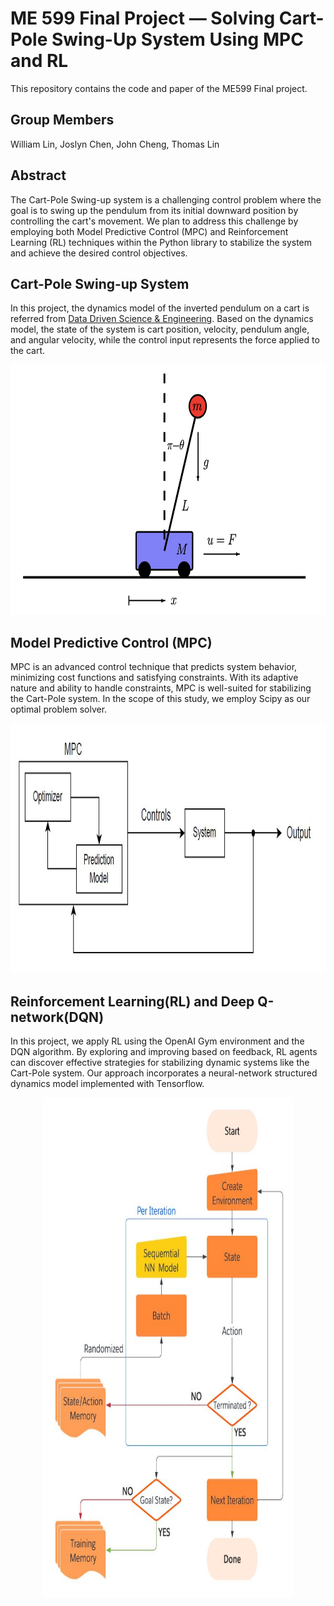 # ME 599 Final Project — Solving Cart-Pole Swing-Up System Using MPC and RL
This repository contains the code and paper of the ME599 Final project.

## Group Members
William Lin, Joslyn Chen, John Cheng, Thomas Lin


## Abstract
The Cart-Pole Swing-up system is a challenging control problem where the goal is to swing up the pendulum from its initial downward position by controlling the cart's movement. We plan to address this challenge by employing both Model Predictive Control (MPC) and Reinforcement Learning (RL) techniques within the Python library to stabilize the system and achieve the desired control objectives.

## Cart-Pole Swing-up System 
In this project, the dynamics model of the inverted pendulum on a cart is referred from [Data Driven Science & Engineering](databook.pdf (databookuw.com)). Based on the dynamics model, the state of the system is cart position, velocity, pendulum angle, and angular velocity, while the control input represents the force applied to the cart.  
<div align=center>
<img src="https://github.com/meichun5573/ME599_Project/blob/main/figure/cartpole.png?raw=true" width="600" height="400">
</div>  

## Model Predictive Control (MPC)
MPC is an advanced control technique that predicts system behavior, minimizing cost functions and satisfying constraints. With its adaptive nature and ability to handle constraints, MPC is well-suited for stabilizing the Cart-Pole system. In the scope of this study, we employ Scipy as our optimal problem solver.
<div align=center>
<img src="https://github.com/meichun5573/ME599_Project/blob/main/figure/MPC%20Flow%20Chart.JPG?raw=true" width="800" height="400">
</div>  

## Reinforcement Learning(RL) and Deep Q-network(DQN)
In this project, we apply RL using the OpenAI Gym environment and the DQN algorithm. By exploring and improving based on feedback, RL agents can discover effective strategies for stabilizing dynamic systems like the Cart-Pole system. Our approach incorporates a neural-network structured dynamics model implemented with Tensorflow.
<div align=center>
<img src="https://github.com/meichun5573/ME599_Project/blob/main/figure/DQN%20Flow%20Chart.JPG?raw=true" width="400" height="800">
</div>  
